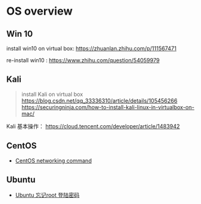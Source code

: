 # OS overview



## Win 10

install win10 on virtual box: 
https://zhuanlan.zhihu.com/p/111567471

re-install win10 :
https://www.zhihu.com/question/54059979



## Kali

> install Kali on virtual box
> https://blog.csdn.net/qq_33336310/article/details/105456266
> https://securingninja.com/how-to-install-kali-linux-in-virtualbox-on-mac/

Kali 基本操作：
https://cloud.tencent.com/developer/article/1483942




## CentOS 
+ [CentOS networking command](https://www.cnblogs.com/klb561/p/9074278.html)

  

## Ubuntu

+ [Ubuntu 忘记root 登陆密码](https://blog.csdn.net/yangpingping94/article/details/102491175)